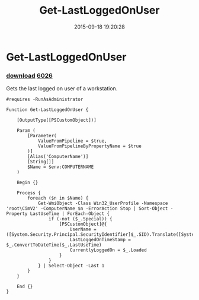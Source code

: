 ﻿---
pid:            6018
parent:         0
children:       6026
poster:         dotps1
title:          Get-LastLoggedOnUser
date:           2015-09-18 19:20:28
description:    Gets the last logged on user of a workstation.
format:         posh
---

# Get-LastLoggedOnUser

### [download](6018.ps1)  [6026](6026.md)

Gets the last logged on user of a workstation.

```posh
#requires -RunAsAdministrator

Function Get-LastLoggedOnUser {
    
    [OutputType([PSCustomObject])]

    Param (
        [Parameter(
            ValueFromPipeline = $true,
            ValueFromPipelineByPropertyName = $true
        )]
        [Alias('ComputerName')]
        [String[]]
        $Name = $env:COMPUTERNAME
    )

    Begin {}

    Process {
        foreach ($n in $Name) {
            Get-WmiObject -Class Win32_UserProfile -Namespace 'root\CimV2' -ComputerName $n -ErrorAction Stop | Sort-Object -Property LastUseTime | ForEach-Object {
                if (-not ($_.Special)) {
                    [PSCustomObject]@{
                        UserName = ([System.Security.Principal.SecurityIdentifier]$_.SID).Translate([System.Security.Principal.NTAccount]).Value
                        LastLoggedOnTimeStamp = $_.ConvertToDateTime($_.LastUseTime)
                        CurrentlyLoggedOn = $_.Loaded
                    }
                }
            } | Select-Object -Last 1
        }
    }

    End {}
}
```
